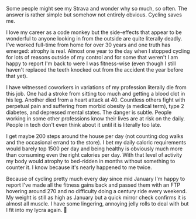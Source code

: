 Some people might see my Strava and wonder why so much, so often. The answer is rather simple but somehow not entirely obvious. Cycling saves me.

I love my career as a code monkey but the side-effects that appear to be wonderful to anyone looking in from the outside are quite literally deadly. I've worked full-time from home for over 30 years and one truth has emerged: atrophy is real. Almost one year to the day when I stopped cycling for lots of reasons outside of my control and for some that weren't I am happy to report I'm back to were I was fitness-wise (even though I still haven't replaced the teeth knocked out from the accident the year before that yet).

I have witnessed coworkers in variations of my profession literally die from this job. One had a stroke from sitting too much and getting a blood clot in his leg. Another died from a heart attack at 40. Countless others fight with perpetual pain and suffering from morbid obesity (a medical term), type 2 diabetes, and depressed mental states. The danger is subtle. People working in some other professions know their lives are at risk on the daily. People in tech don't even think about it until it is literally too late.

I get maybe 200 steps around the house per day (not counting dog walks and the occasional errand to the store). I bet my daily caloric requirements would barely top 1500 per day and being healthy is obviously much more than consuming even the right calories per day. With that level of activity my body would atrophy to bed-ridden in months without something to counter it. I know because it's nearly happened to me twice.

Because of cycling pretty much every day since mid January I'm happy to report I've made all the fitness gains back and passed them with an FTP hovering around 270 and no difficulty doing a century ride every weekend. My weight is still as high as January but a quick mirror check confirms it is almost all muscle. I have some lingering, annoying jelly rolls to deal with but I fit into my lycra again. 🤣



